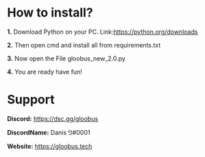 # How to install?
**1.** Download Python on your PC.   Link:https://python.org/downloads

**2.** Then open cmd and install all from requirements.txt

**3.** Now open the File gloobus_new_2.0.py

**4.** You are ready have fun!

# Support
**Discord:** https://dsc.gg/gloobus

**DiscordName:** Danis ⅁#0001

**Website:** https://gloobus.tech
